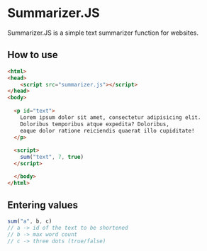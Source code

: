 # Summarizer.JS
Summarizer.JS is a simple text summarizer function for websites.

## How to use

```html
<html>
<head>
    <script src="summarizer.js"></script>
</head>
<body>
  
  <p id="text">
    Lorem ipsum dolor sit amet, consectetur adipisicing elit. 
    Doloribus temporibus atque expedita? Doloribus, 
    eaque dolor ratione reiciendis quaerat illo cupiditate!
  </p>
  
  <script>
    sum("text", 7, true)
  </script>

  </body>
</html>
```

## Entering values
```js
sum("a", b, c)
// a -> id of the text to be shortened
// b -> max word count
// c -> three dots (true/false)
```
